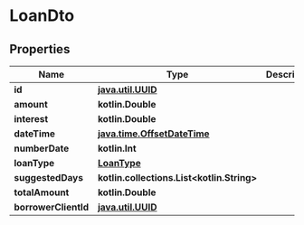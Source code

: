 
# LoanDto

## Properties
| Name | Type | Description | Notes |
| ------------ | ------------- | ------------- | ------------- |
| **id** | [**java.util.UUID**](java.util.UUID.md) |  |  |
| **amount** | **kotlin.Double** |  |  |
| **interest** | **kotlin.Double** |  |  |
| **dateTime** | [**java.time.OffsetDateTime**](java.time.OffsetDateTime.md) |  |  |
| **numberDate** | **kotlin.Int** |  |  |
| **loanType** | [**LoanType**](LoanType.md) |  |  |
| **suggestedDays** | **kotlin.collections.List&lt;kotlin.String&gt;** |  |  |
| **totalAmount** | **kotlin.Double** |  |  |
| **borrowerClientId** | [**java.util.UUID**](java.util.UUID.md) |  |  |



